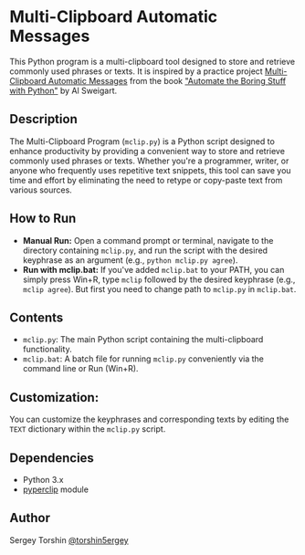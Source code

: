 # Multi-Clipboard Automatic Messages

This Python program is a multi-clipboard tool designed to store and retrieve commonly used phrases or texts. It is inspired by a practice project [Multi-Clipboard Automatic Messages](https://automatetheboringstuff.com/2e/chapter4/#calibre_link-223) from the book ["Automate the Boring Stuff with Python"](https://automatetheboringstuff.com/) by Al Sweigart.

## Description

The Multi-Clipboard Program (`mclip.py`) is a Python script designed to enhance productivity by providing a convenient way to store and retrieve commonly used phrases or texts. Whether you're a programmer, writer, or anyone who frequently uses repetitive text snippets, this tool can save you time and effort by eliminating the need to retype or copy-paste text from various sources.

## How to Run

- **Manual Run:** Open a command prompt or terminal, navigate to the directory containing `mclip.py`, and run the script with the desired keyphrase as an argument (e.g., `python mclip.py agree`).
- **Run with mclip.bat:** If you've added `mclip.bat` to your PATH, you can simply press Win+R, type `mclip` followed by the desired keyphrase (e.g., `mclip agree`). But first you need to change path to `mclip.py` in `mclip.bat`.

## Contents

- `mclip.py`: The main Python script containing the multi-clipboard functionality.
- `mclip.bat`: A batch file for running `mclip.py` conveniently via the command line or Run (Win+R).

## Customization:
You can customize the keyphrases and corresponding texts by editing the `TEXT` dictionary within the `mclip.py` script.

## Dependencies

- Python 3.x
- [pyperclip](https://pypi.org/project/pyperclip) module

## Author 

Sergey Torshin [@torshin5ergey](https://github.com/torshin5ergey)
